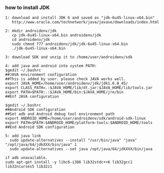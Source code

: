 ### how to install JDK
    1: download and install JDK 6 and saved as "jdk-6u45-linux-x64.bin"
       http://www.oracle.com/technetwork/java/javase/downloads/index.html

    2: mkdir androidenv/jdk
       cp jdk-6u45-linux-x64.bin androidenv/jdk
       cd androidenv/jdk
       sudo chmod 777 androidenv/jdk/jdk-6u45-linux-x64.bin
       ./jdk-6u45-linux-x64.bin

    3: download SDK and unzip it to /home/user/androidenv/sdk

    4: add java and android into system PATH:
    $gedit ~/.bashrc
    ##JAVA environment configuration
    ##This is added by user. please check JAVA works well. 
    export JAVA_HOME=/home/user/androidenv/jdk/jdk1.6.0_45/
    export CLASS_PATH=.:$JAVA_HOME/lib/dt.jar:$JAVA_HOME/lib/tools.jar
    export PATH=$PATH:.:$JAVA_HOME/bin:$JAVA_HOME/jre/bin
    ##Enf JAVA configuration 

    $gedit ~/.bashrc
    ##Android SDK configuration
    ##Set adb and Android debug tool environment path
    export ANDROID_HOME=/home/user/androidenv/sdk/android-sdk-linux
    export PATH=$PATH:$ANDROID_HOME/platform-tools:$ANDROID_HOME/tools
    ##End Android SDK configuration

    5: add java link
      sudo update-alternatives --install "/usr/bin/java" "java" "/opt/java/64/jdkXXX/bin/java" 1
      sudo update-alternatives --set java /opt/java/64/jdkXXX/bin/java

    if adb unavailable.
    sudo apt-get install -y libc6-i386 lib32stdc++6 lib32gcc1 lib32ncurses5 lib32z1
